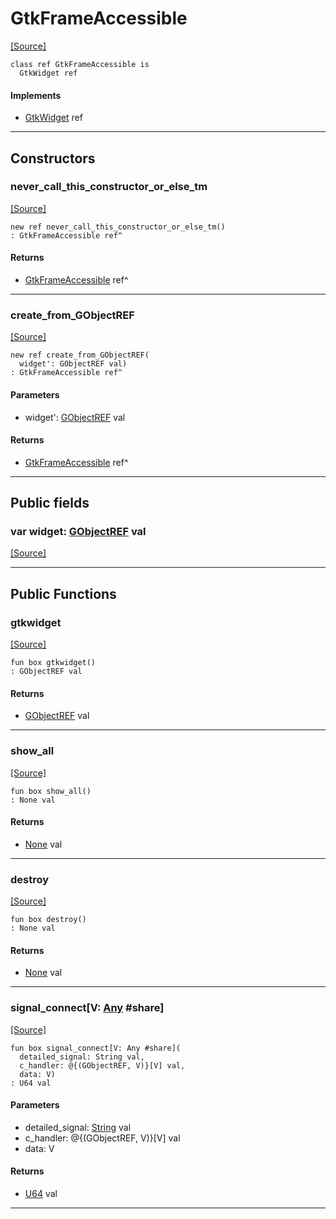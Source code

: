 # GtkFrameAccessible
<span class="source-link">[[Source]](src/gtk3/GtkFrameAccessible.md#L6)</span>
```pony
class ref GtkFrameAccessible is
  GtkWidget ref
```

#### Implements

* [GtkWidget](gtk3-GtkWidget.md) ref

---

## Constructors

### never_call_this_constructor_or_else_tm
<span class="source-link">[[Source]](src/gtk3/GtkFrameAccessible.md#L10)</span>


```pony
new ref never_call_this_constructor_or_else_tm()
: GtkFrameAccessible ref^
```

#### Returns

* [GtkFrameAccessible](gtk3-GtkFrameAccessible.md) ref^

---

### create_from_GObjectREF
<span class="source-link">[[Source]](src/gtk3/GtkFrameAccessible.md#L13)</span>


```pony
new ref create_from_GObjectREF(
  widget': GObjectREF val)
: GtkFrameAccessible ref^
```
#### Parameters

*   widget': [GObjectREF](gtk3-..-gobject-GObjectREF.md) val

#### Returns

* [GtkFrameAccessible](gtk3-GtkFrameAccessible.md) ref^

---

## Public fields

### var widget: [GObjectREF](gtk3-..-gobject-GObjectREF.md) val
<span class="source-link">[[Source]](src/gtk3/GtkFrameAccessible.md#L7)</span>



---

## Public Functions

### gtkwidget
<span class="source-link">[[Source]](src/gtk3/GtkFrameAccessible.md#L9)</span>


```pony
fun box gtkwidget()
: GObjectREF val
```

#### Returns

* [GObjectREF](gtk3-..-gobject-GObjectREF.md) val

---

### show_all
<span class="source-link">[[Source]](src/gtk3/GtkWidget.md#L4)</span>


```pony
fun box show_all()
: None val
```

#### Returns

* [None](builtin-None.md) val

---

### destroy
<span class="source-link">[[Source]](src/gtk3/GtkWidget.md#L10)</span>


```pony
fun box destroy()
: None val
```

#### Returns

* [None](builtin-None.md) val

---

### signal_connect\[V: [Any](builtin-Any.md) #share\]
<span class="source-link">[[Source]](src/gtk3/GtkWidget.md#L13)</span>


```pony
fun box signal_connect[V: Any #share](
  detailed_signal: String val,
  c_handler: @{(GObjectREF, V)}[V] val,
  data: V)
: U64 val
```
#### Parameters

*   detailed_signal: [String](builtin-String.md) val
*   c_handler: @{(GObjectREF, V)}[V] val
*   data: V

#### Returns

* [U64](builtin-U64.md) val

---

